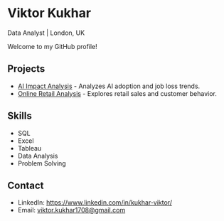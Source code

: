 # Viktor Kukhar
Data Analyst | London, UK

Welcome to my GitHub profile!

## Projects
- [AI Impact Analysis](https://github.com/Viktor-Kukhar/ai-impact-analysis) - Analyzes AI adoption and job loss trends.
- [Online Retail Analysis](https://github.com/Viktor-Kukhar/online-retail-analysis) - Explores retail sales and customer behavior.

## Skills
- SQL
- Excel
- Tableau
- Data Analysis
- Problem Solving

## Contact
- LinkedIn: https://www.linkedin.com/in/kukhar-viktor/
- Email: viktor.kukhar1708@gmail.com
